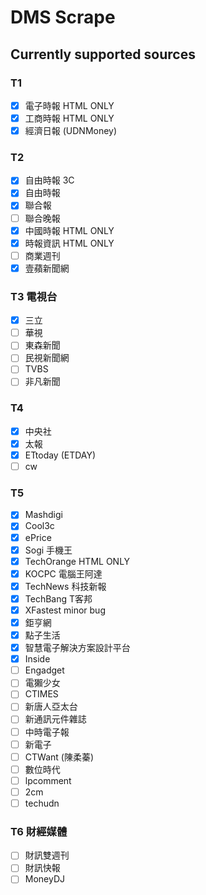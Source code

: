 # DMS Scrape

## Currently supported sources
### T1
- [x] 電子時報 HTML ONLY
- [x] 工商時報 HTML ONLY
- [x] 經濟日報 (UDNMoney)

### T2
- [x] 自由時報 3C
- [x] 自由時報
- [x] 聯合報
- [ ] 聯合晚報
- [x] 中國時報 HTML ONLY
- [x] 時報資訊 HTML ONLY
- [ ] 商業週刊
- [x] 壹蘋新聞網

### T3 電視台
- [x] 三立
- [ ] 華視
- [ ] 東森新聞
- [ ] 民視新聞網
- [ ] TVBS
- [ ] 非凡新聞

### T4
- [x] 中央社
- [x] 太報
- [x] ETtoday (ETDAY)
- [ ] cw

### T5
- [x] Mashdigi
- [x] Cool3c
- [x] ePrice
- [x] Sogi 手機王
- [x] TechOrange HTML ONLY
- [x] KOCPC 電腦王阿達
- [x] TechNews 科技新報
- [x] TechBang T客邦
- [x] XFastest minor bug
- [x] 鉅亨網
- [x] 點子生活
- [x] 智慧電子解決方案設計平台
- [x] Inside
- [ ] Engadget
- [ ] 電獺少女
- [ ] CTIMES
- [ ] 新唐人亞太台
- [ ] 新通訊元件雜誌
- [ ] 中時電子報
- [ ] 新電子
- [ ] CTWant (陳柔蓁)
- [ ] 數位時代
- [ ] lpcomment
- [ ] 2cm
- [ ] techudn

### T6 財經媒體 
- [ ] 財訊雙週刊
- [ ] 財訊快報
- [ ] MoneyDJ
